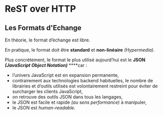 # ReST over HTTP

## Les Formats d'Echange

En théorie, le format d’échange est libre.

En pratique, le format doit être **standard** et **non-linéaire** _\(Hypermedia\)_.

Plus concrètement, le format le plus utilisé aujourd’hui est le **JSON** _**\(JavaScript Object Notation\)**_ ****car :

* l’univers JavaScript est en expansion permanente,
* contrairement aux technologies backend habituelles, le nombre de librairies et d’outils utilisés est volontairement restreint pour éviter de surcharger les clients JavaScript,
* on retrouve des outils JSON dans tous les langages,
* le JSON est facile et rapide _\(au sens performance\)_ à manipuler,
* le JSON est _human-readable_.

